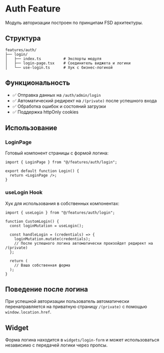 # Auth Feature

Модуль авторизации построен по принципам FSD архитектуры.

## Структура

```
features/auth/
├── login/
│   ├── index.ts          # Экспорты модуля
│   ├── login-page.tsx    # Соединитель виджета и логики  
│   └── use-login.ts      # Хук с бизнес-логикой
```

## Функциональность

- ✅ Отправка данных на `/auth/admin/login`
- ✅ Автоматический редирект на `/(private)` после успешного входа
- ✅ Обработка ошибок и состояний загрузки
- ✅ Поддержка httpOnly cookies

## Использование

### LoginPage
Готовый компонент страницы с формой логина:

```tsx
import { LoginPage } from "@/features/auth/login";

export default function Login() {
  return <LoginPage />;
}
```

### useLogin Hook
Хук для использования в собственных компонентах:

```tsx
import { useLogin } from "@/features/auth/login";

function CustomLogin() {
  const loginMutation = useLogin();
  
  const handleLogin = (credentials) => {
    loginMutation.mutate(credentials);
    // После успешного логина автоматически произойдет редирект на /(private)
  };

  return (
    // Ваша собственная форма
  );
}
```

## Поведение после логина

При успешной авторизации пользователь автоматически перенаправляется на приватную страницу `/(private)` с помощью `window.location.href`.

## Widget

Форма логина находится в `widgets/login-form` и может использоваться независимо с передачей логики через пропсы.